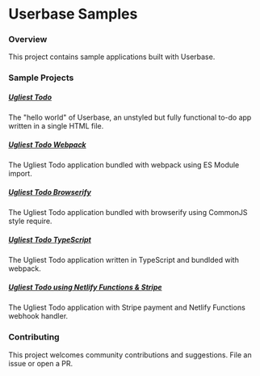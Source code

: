 # Userbase Samples

### Overview

This project contains sample applications built with Userbase.

### Sample Projects

##### [Ugliest Todo](./ugliest-todo)

The "hello world" of Userbase, an unstyled but fully functional to-do app
written in a single HTML file.

##### [Ugliest Todo Webpack](./ugliest-todo-webpack)

The Ugliest Todo application bundled with webpack using ES Module import.

##### [Ugliest Todo Browserify](./ugliest-todo-browserify)

The Ugliest Todo application bundled with browserify using CommonJS style
require.

##### [Ugliest Todo TypeScript](./ugliest-todo-typescript)

The Ugliest Todo application written in TypeScript and bundlded with webpack.

##### [Ugliest Todo using Netlify Functions & Stripe](./ugliest-todo-stripe-netlify)

The Ugliest Todo application with Stripe payment and Netlify Functions webhook handler.

### Contributing

This project welcomes community contributions and suggestions. File an issue or
open a PR.
